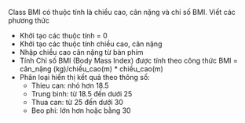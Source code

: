Class BMI có thuộc tính là chiều cao, cân nặng và chỉ số BMI. Viết các
phương thức

* Khởi tạo các thuộc tính = 0
* Khởi tạo các thuộc tính chiều cao, cân nặng
* Nhập chiều cao cân nặng từ bàn phím
* Tính Chỉ số BMI (Body Mass Index) được tính theo công thức BMI =
cân_nặng (kg)/chiều_cao(m) * chiều_cao(m)
* Phân loại hiển thị kết quả theo thông số:
  * Thieu can: nhỏ hơn 18.5
  * Trung binh: từ 18.5 đến dưới 25
  * Thua can: từ 25 đến dưới 30
  * Beo phi: lớn hơn hoặc bằng 30
